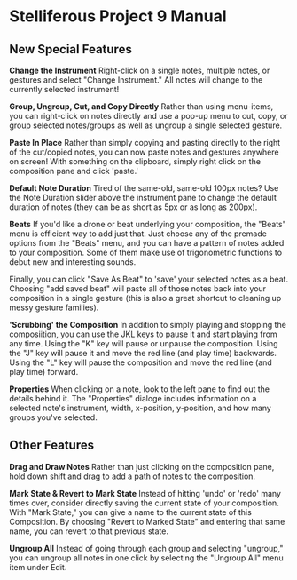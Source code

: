 Stelliferous Project 9 Manual
=============================

New Special Features
------------------

**Change the Instrument**
Right-click on a single notes, multiple notes, or gestures and select "Change Instrument." All notes will change to the
currently selected instrument!

**Group, Ungroup, Cut, and Copy Directly**
Rather than using menu-items, you can right-click on notes directly and use a pop-up menu to cut, copy, or group selected
notes/groups as well as ungroup a single selected gesture.

**Paste In Place**
Rather than simply copying and pasting directly to the right of the cut/copied notes, you can now paste notes and gestures
anywhere on screen! With something on the clipboard, simply right click on the composition pane and click 'paste.'

**Default Note Duration**
Tired of the same-old, same-old 100px notes? Use the Note Duration slider above the instrument pane to change the default
duration of notes (they can be as short as 5px or as long as 200px).

**Beats**
If you'd like a drone or beat underlying your composition, the "Beats" menu is efficient way to add just that. Just choose
any of the premade options from the "Beats" menu, and you can have a pattern of notes added to your composition. Some of them
make use of trigonometric functions to debut new and interesting sounds.

Finally, you can click "Save As Beat" to 'save' your selected notes as a beat. Choosing "add saved beat" will paste all of those notes back into your composition in a single 
gesture (this is also a great shortcut to cleaning up messy gesture families).

**'Scrubbing' the Composition**
In addition to simply playing and stopping the composiition, you can use the JKL keys to pause it and start playing from any
time. Using the "K" key will pause or unpause the composition. Using the "J" key will pause it and move the red line (and play
time) backwards. Using the "L" key will pause the composition and move the red line (and play time) forward.

**Properties**
When clicking on a note, look to the left pane to find out the details behind it. The "Properties" dialoge includes information 
on a selected note's instrument, width, x-position, y-position, and how many groups you've selected.

Other Features
--------------

**Drag and Draw Notes**
Rather than just clicking on the composition pane, hold down shift and drag to add a path of notes to the composition.

**Mark State & Revert to Mark State**
Instead of hitting 'undo' or 'redo' many times over, consider directly saving the current state of your composition. With 
"Mark State," you can give a name to the current state of this Composition. By choosing "Revert to Marked State" and entering 
that same name, you can revert to that previous state.

**Ungroup All**
Instead of going through each group and selecting "ungroup," you can ungroup all notes in one click by selecting the "Ungroup
All" menu item under Edit.
